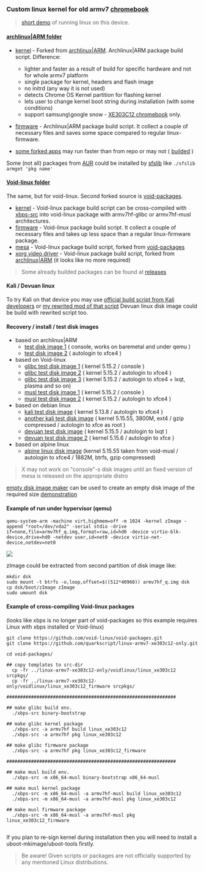 ### Custom linux kernel for old armv7 [chromebook](https://www.samsung.com/us/support/computing/chrome-device/chromebook/chromebook/?modelCode=XE303C12-A01US)

>[short demo](https://www.youtube.com/watch?v=hZt1fPso0e0) of running linux on this device.

#### [archlinux|ARM folder](archlinuxarm) 
- [kernel](archlinuxarm/linux_xe303c12) - Forked from [archlinux|ARM](https://github.com/archlinuxarm/PKGBUILDs/tree/master/core/linux-armv7). Archlinux|ARM package build script. Difference:
  - lighter and faster as a result of build for specific hardware and not for whole armv7 platform
  - single package for kernel, headers and flash image
  - no initrd (any way it is not used)
  - detects Chrome OS Kernel partition for flashing kernel
  - lets user to change kernel boot string during installation (with some conditions)
  - support samsung\google snow - [XE303C12 chromebook](https://archlinuxarm.org/platforms/armv7/samsung/samsung-chromebook) only.
  
 - [firmware](archlinuxarm/linux_xe303c12_firmware) - Archlinux|ARM package build script. It collect a couple of necessary files and saves some space compared to regular linux-firmware.
 - [some forked apps](archlinuxarm/some_forked_apps) may run faster than from repo or may not ( [builded](https://github.com/quarkscript/linux-armv7-xe303c12-only/releases/tag/some_apps_21.10.04) )

Some (not all) packages from [AUR](https://aur.archlinux.org) could be installed by [sfslib](https://github.com/quarkscript/Simple_func_scripts/blob/master/sfslib) like `./sfslib armget 'pkg name'`

#### [Void-linux folder](voidlinux)
The same, but for void-linux. Second forked source is [void-packages](https://github.com/void-linux/void-packages/tree/master/srcpkgs/linux). 

- [kernel](voidlinux/linux_xe303c12) - Void-linux package build script can be cross-compiled with [xbps-src](https://github.com/void-linux/void-packages) into void-linux package with armv7hf-glibc or armv7hf-musl architectures.
- [firmware](voidlinux/linux_xe303c12_firmware) - Void-linux package build script. It collect a couple of necessary files and  takes up less space than a regular linux-firmware package.
- [mesa](voidlinux/xf86-video-armsoc-git) - Void-linux package build script, forked from [void-packages](https://github.com/void-linux/void-packages/tree/master/srcpkgs/mesa)
- [xorg video driver](voidlinux/xf86-video-armsoc-git) - Void-linux package build script, forked from [archlinux|ARM](https://github.com/archlinuxarm/PKGBUILDs/tree/master/alarm/xf86-video-armsoc-git) (it looks like no more required)

> Some already builded packages can be found at [releases](https://github.com/quarkscript/linux-armv7-xe303c12-only/releases)


#### Kali / Devuan linux
To try Kali on that device you may use [official build script from Kali developers](https://gitlab.com/kalilinux/build-scripts/kali-arm/-/blob/master/chromebook-arm-exynos.sh) 
or [my rewrited mod of that script](https://github.com/quarkscript/xe303c12_play_linux) Devuan linux disk image could be build with rewrited script too.

#### Recovery / install / test disk images
- based on archlinux|ARM 
  - [test disk image 1](https://drive.google.com/u/0/uc?id=1O94t7i_gBygdlDLsbyp9D8q7T425sgpM&export=download) ( console, works on baremetal and under qemu )
  - [test disk image 2](https://drive.google.com/u/0/uc?id=1qo4ExfRGK1Sl-Vv_2SRPctM7H7I330y0&export=download) ( autologin to xfce4 )
- based on Void-linux
  - [glibc test disk image 1](https://drive.google.com/u/0/uc?id=1lfwUbqRVG0aSsfNXZBHCmcUbHGK7Cd5W&export=download) ( kernel 5.15.2 / console )
  - [glibc test disk image 2](https://drive.google.com/u/0/uc?id=14y9IOrN4us97aT-5dji7Q8zdkxWOjGmZ&export=download) ( kernel 5.15.2 / autologin to xfce4 )
  - [glibc test disk image 3](https://drive.google.com/u/0/uc?id=1Tg6Z8G87pYsZdqyU8wWkk71evN80y5oY&export=download) ( kernel 5.15.2 / autologin to xfce4 + lxqt, plasma and so on)
  - [musl test disk image 1](https://drive.google.com/u/0/uc?id=1x8jSyQsz-9eYN_zgGciwHBAAJdVFaFD6&export=download) ( kernel 5.15.2 / console )
  - [musl test disk image 2](https://drive.google.com/u/0/uc?id=1b9TusWJabpmkotVppXr0pOkNBqqq-j1Z&export=download) ( kernel 5.15.2 / autologin to xfce4 )
- based on debian linux
  - [kali test disk image](https://drive.google.com/u/0/uc?id=1meNMjZaphdySOPjudi1tr-4pjXMNLCBm&export=download) ( kernel 5.13.8 / autologin to xfce4 )
  - [another kali test disk image](https://drive.google.com/u/0/uc?id=1hWoAyJUZY_WY4f_cdS0vUKJbJC-8SNWU&export=download) ( kernel 5.15.55, 3800M, ext4 / gzip compressed / autologin to xfce as root )
  - [devuan test disk image](https://drive.google.com/u/0/uc?id=12rDOgfDg_YptOwp3wKWLqZjO5fxTWOe_&export=download) ( kernel 5.15.5 / autologin to lxqt )
  - [devuan test disk image 2](https://drive.google.com/u/0/uc?id=1Smkv6HW1iJC-Ycm49tVAKdKLLLC2f7gk&export=download) ( kernel 5.15.6 / autologin to xfce )
- based on alpine linux
  - [alpine linux disk image](https://drive.google.com/u/0/uc?id=1bkuHLVmBzRPnqBOaZINz9zbVuA3BYrYa&export=download) (kernel 5.15.55 taken from void-musl / autologin to xfce4 / 1882M, btrfs, gzip compressed)


> X may not work on "console"-s disk images until an fixed version of mesa is released on the appropriate distro

 [empty disk image maker](edim) can be used to create an empty disk image of the required size [demonstration](https://youtu.be/ALJR2doOipc)

#### Example of run under hypervisor (qemu)
```
qemu-system-arm -machine virt,highmem=off -m 1024 -kernel zImage -append "root=/dev/vda2" -serial stdio -drive if=none,file=armv7hf_q.img,format=raw,id=hd0 -device virtio-blk-device,drive=hd0 -netdev user,id=net0 -device virtio-net-device,netdev=net0 
```
![](example.gif)

 zImage could be extracted from second partition of disk image like:
```
mkdir dsk
sudo mount -t btrfs -o,loop,offset=$((512*40960)) armv7hf_q.img dsk
cp dsk/boot/zImage zImage
sudo umount dsk
```

#### Example of cross-compiling Void-linux packages 
(looks like xbps is no longer part of void-packages so this example requires Linux with xbps installed or Void-linux)
``` 
git clone https://github.com/void-linux/void-packages.git
git clone https://github.com/quarkscript/linux-armv7-xe303c12-only.git

cd void-packages/

## copy templates to src-dir
  cp -fr ../linux-armv7-xe303c12-only/voidlinux/linux_xe303c12 srcpkgs/
  cp -fr ../linux-armv7-xe303c12-only/voidlinux/linux_xe303c12_firmware srcpkgs/
    
##############################################################

## make glibc build env.
  ./xbps-src binary-bootstrap
  
## make glibc kernel package
  ./xbps-src -a armv7hf build linux_xe303c12
  ./xbps-src -a armv7hf pkg linux_xe303c12

## make glibc firmware package
  ./xbps-src -a armv7hf pkg linux_xe303c12_firmware

##############################################################

## make musl build env.
  ./xbps-src -m x86_64-musl binary-bootstrap x86_64-musl

## make musl kernel package
  ./xbps-src -m x86_64-musl -a armv7hf-musl build linux_xe303c12
  ./xbps-src -m x86_64-musl -a armv7hf-musl pkg linux_xe303c12 

## make musl firmware package
  ./xbps-src -m x86_64-musl -a armv7hf-musl pkg linux_xe303c12_firmware
  
```

 If you plan to re-sign kernel during installation then you will need to install a uboot-mkimage/uboot-tools firstly.

> Be aware! Given scripts or packages are not officially supported by any mentioned Linux distributions.
